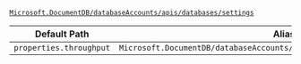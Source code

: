 [`Microsoft.DocumentDB/databaseAccounts/apis/databases/settings`](https://docs.microsoft.com/en-us/azure/templates/microsoft.documentdb/databaseaccounts/apis/databases/settings)

| Default Path | Alias |
|---|---|
| `properties.throughput` | `Microsoft.DocumentDB/databaseAccounts/apis/databases/settings/throughput` |

